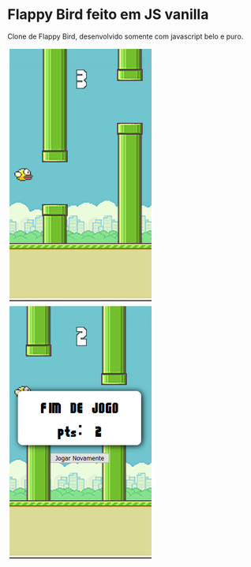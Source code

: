 # Flappy Bird feito em JS vanilla

Clone de Flappy Bird, desenvolvido somente com javascript belo e puro.

![screenshot 1](https://github.com/Doc-McCoy/flappy-bird-javascript/blob/master/printscreen/print_1.png)
![screenshot 2](https://github.com/Doc-McCoy/flappy-bird-javascript/blob/master/printscreen/print_2.png)
